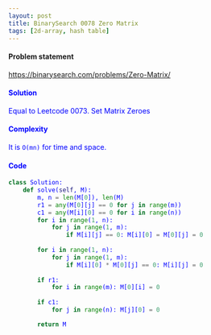 ```yaml
---
layout: post
title: BinarySearch 0078 Zero Matrix
tags: [2d-array, hash table]
---
```


#### Problem statement

<a href="https://binarysearch.com/problems/Zero-Matrix/"> <font color = blue>https://binarysearch.com/problems/Zero-Matrix/

#### Solution
Equal to Leetcode 0073. Set Matrix Zeroes

#### Complexity
It is `O(mn)` for time and space.

#### Code
```python
class Solution:
    def solve(self, M):
        m, n = len(M[0]), len(M)
        r1 = any(M[0][j] == 0 for j in range(m))
        c1 = any(M[i][0] == 0 for i in range(n))
        for i in range(1, n):
            for j in range(1, m):
                if M[i][j] == 0: M[i][0] = M[0][j] = 0
                
        for i in range(1, n):
            for j in range(1, m):
                if M[i][0] * M[0][j] == 0: M[i][j] = 0
                
        if r1:
            for i in range(m): M[0][i] = 0
                
        if c1:
            for j in range(n): M[j][0] = 0

        return M
```
